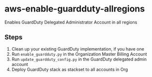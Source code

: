 # aws-enable-guardduty-allregions

Enables GuardDuty Delegated Administrator Account in all regions

## Steps

1. Clean up your existing GuardDuty implementation, if you have one
2. Run ```enable_guardduty.py``` in the Organization Master Billing Account
3. Run ```update_guardduty_config.py``` in the GuardDuty delegated admin account
4. Deploy GuardDuty stack as stackset to all accounts in Org
